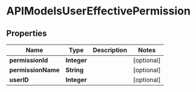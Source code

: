 

# APIModelsUserEffectivePermission


## Properties

| Name | Type | Description | Notes |
|------------ | ------------- | ------------- | -------------|
|**permissionId** | **Integer** |  |  [optional] |
|**permissionName** | **String** |  |  [optional] |
|**userID** | **Integer** |  |  [optional] |




